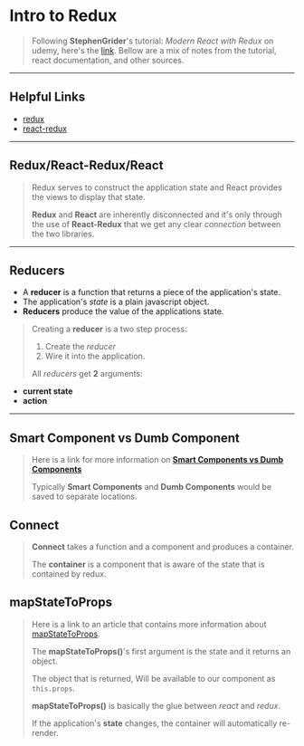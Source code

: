 



Intro to Redux
===================
> Following **StephenGrider**'s tutorial: *Modern React with Redux* on udemy, here's the [link](https://www.udemy.com/react-redux/).
> Bellow are a mix of notes from the tutorial, react documentation, and other sources.


----------

Helpful Links
-------------
>
-	[redux](https://redux.js.org/)
-	[react-redux](https://github.com/reactjs/react-redux/blob/master/docs/api.md)

----------

Redux/React-Redux/React
-------------
>
> Redux serves to construct the application state and React provides the views to display that state.
>  
> **Redux** and **React** are inherently disconnected and it's only through the use of **React-Redux** that we get any clear *connection* between the two libraries.
>  
>

----------


Reducers
-------------
>
-	A **reducer** is a function that returns a piece of the application's state.
- The application's *state* is a plain javascript object.
- **Reducers** produce the value of the applications state.

>
> Creating a **reducer** is a two step process:
> 1) Create the *reducer*
> 2) Wire it into the application.
>  
> All *reducers* get **2** arguments:
- **current state**
- **action**


----------

Smart Component vs Dumb Component
-------------
> Here is a link for more information on [**Smart Components vs Dumb Components**](https://jaketrent.com/post/smart-dumb-components-react/)
>  
> Typically **Smart Components** and **Dumb Components** would be saved to separate locations.
>  
>

Connect
-------------
>
> **Connect** takes a function and a component and produces a container.
>  
> The **container** is a component that is aware of the state that is contained by redux.


mapStateToProps
-------------
> Here is a link to an article that contains more information about [mapStateToProps](https://medium.com/mofed/reduxs-mysterious-connect-function-526efe1122e4).
>  
>  The **mapStateToProps()**'s first argument is the state and it returns an object.
>   
>  The object that is returned, Will be available to our component as ```this.props```.
>   
>  **mapStateToProps()** is basically the glue between *react* and *redux*.
>   
> If the application's **state** changes, the container will automatically re-render.
>  
> 
